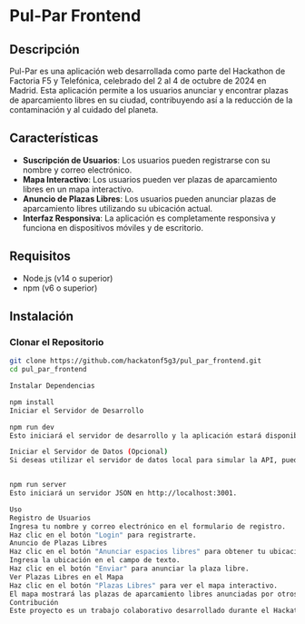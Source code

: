 # Pul-Par Frontend

## Descripción

Pul-Par es una aplicación web desarrollada como parte del Hackathon de Factoria F5 y Telefónica, celebrado del 2 al 4 de octubre de 2024 en Madrid. Esta aplicación permite a los usuarios anunciar y encontrar plazas de aparcamiento libres en su ciudad, contribuyendo así a la reducción de la contaminación y al cuidado del planeta.

## Características

- **Suscripción de Usuarios**: Los usuarios pueden registrarse con su nombre y correo electrónico.
- **Mapa Interactivo**: Los usuarios pueden ver plazas de aparcamiento libres en un mapa interactivo.
- **Anuncio de Plazas Libres**: Los usuarios pueden anunciar plazas de aparcamiento libres utilizando su ubicación actual.
- **Interfaz Responsiva**: La aplicación es completamente responsiva y funciona en dispositivos móviles y de escritorio.

## Requisitos

- Node.js (v14 o superior)
- npm (v6 o superior)

## Instalación

### Clonar el Repositorio

```bash
git clone https://github.com/hackatonf5g3/pul_par_frontend.git
cd pul_par_frontend

Instalar Dependencias

npm install
Iniciar el Servidor de Desarrollo

npm run dev
Esto iniciará el servidor de desarrollo y la aplicación estará disponible en http://localhost:3000.

Iniciar el Servidor de Datos (Opcional)
Si deseas utilizar el servidor de datos local para simular la API, puedes iniciarlo con el siguiente comando:


npm run server
Esto iniciará un servidor JSON en http://localhost:3001.

Uso
Registro de Usuarios
Ingresa tu nombre y correo electrónico en el formulario de registro.
Haz clic en el botón "Login" para registrarte.
Anuncio de Plazas Libres
Haz clic en el botón "Anunciar espacios libres" para obtener tu ubicación actual.
Ingresa la ubicación en el campo de texto.
Haz clic en el botón "Enviar" para anunciar la plaza libre.
Ver Plazas Libres en el Mapa
Haz clic en el botón "Plazas Libres" para ver el mapa interactivo.
El mapa mostrará las plazas de aparcamiento libres anunciadas por otros usuarios.
Contribución
Este proyecto es un trabajo colaborativo desarrollado durante el Hackathon de Factoria F5 y Telefónica. Si deseas contribuir, por favor abre un issue o envía un pull request.
```

